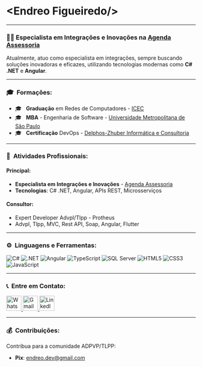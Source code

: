 # &lt;Endreo Figueiredo/&gt;
---

### 👨‍💼 Especialista em Integrações e Inovações na [Agenda Assessoria](https://agendaassessoria.com.br/)

Atualmente, atuo como especialista em integrações, sempre buscando soluções inovadoras e eficazes, utilizando tecnologias modernas como **C# .NET** e **Angular**.

---

### 🎓 &nbsp;Formações:

- 🎓 &nbsp; **Graduação** em Redes de Computadores - [ICEC](https://www.icec.edu.br/)
- 🎓 &nbsp; **MBA** - Engenharia de Software - [Universidade Metropolitana de São Paulo](https://www.estudesemfronteiras.com/novo/)
- 🎓 &nbsp; **Certificação** DevOps - [Delphos-Zhuber Informática e Consultoria](https://hnz.com.br/)

---

### 💼 &nbsp;Atividades Profissionais:

#### Principal:
- **Especialista em Integrações e Inovações** - [Agenda Assessoria](https://agendaassessoria.com.br/)
- **Tecnologias**: C# .NET, Angular, APIs REST, Microsserviços

#### Consultor:
- Expert Developer Advpl/Tlpp - Protheus
- Advpl, Tlpp, MVC, Rest API, Soap, Angular, Flutter

---

### ⚙️ &nbsp;Linguagens e Ferramentas:

<p align="left">
  <img src="https://img.shields.io/badge/C%23-239120?style=for-the-badge&logo=c-sharp&logoColor=white" alt="C#" />
  <img src="https://img.shields.io/badge/.NET-512BD4?style=for-the-badge&logo=dotnet&logoColor=white" alt=".NET" />
  <img src="https://img.shields.io/badge/Angular-DD0031?style=for-the-badge&logo=angular&logoColor=white" alt="Angular" />
  <img src="https://img.shields.io/badge/TypeScript-007ACC?style=for-the-badge&logo=typescript&logoColor=white" alt="TypeScript" />
  <img src="https://img.shields.io/badge/SQL_Server-CC2927?style=for-the-badge&logo=microsoft-sql-server&logoColor=white" alt="SQL Server" />
  <img src="https://img.shields.io/badge/HTML5-E34F26?style=for-the-badge&logo=html5&logoColor=white" alt="HTML5" />
  <img src="https://img.shields.io/badge/CSS3-1572B6?style=for-the-badge&logo=css3&logoColor=white" alt="CSS3" />
  <img src="https://img.shields.io/badge/JavaScript-F7DF1E?style=for-the-badge&logo=javascript&logoColor=black" alt="JavaScript" />
</p>

---

### 📞 &nbsp;Entre em Contato:

<p align="left">
  <a href="https://api.whatsapp.com/send?phone=5565981719837&text=Ola!%20Te%20encontrei%20no%20Git" target="_blank">
    <img height="40" src="https://upload.wikimedia.org/wikipedia/commons/thumb/f/f7/WhatsApp_logo.svg/1200px-WhatsApp_logo.svg.png" alt="WhatsApp"/>
  </a>
  <a href="mailto:endreo.cba@gmail.com" target="_blank">
    <img height="40" src="https://img.shields.io/badge/-Gmail-FF0000?style=flat&labelColor=FF0000&logo=gmail&logoColor=white&link=mailto:endreo.cba@gmail.com" alt="Gmail"/>
  </a>
  <a href="https://www.linkedin.com/in/endreo-figueiredo-ab1005138/" target="_blank">
    <img height="40" src="https://img.shields.io/badge/-Linkedin-0e76a8?style=flat&logo=Linkedin&logoColor=white" alt="LinkedIn"/>
  </a>
</p>

---

### 💰 &nbsp;Contribuições:

Contribua para a comunidade ADPVP/TLPP:
- **Pix**: endreo.dev@gmail.com
